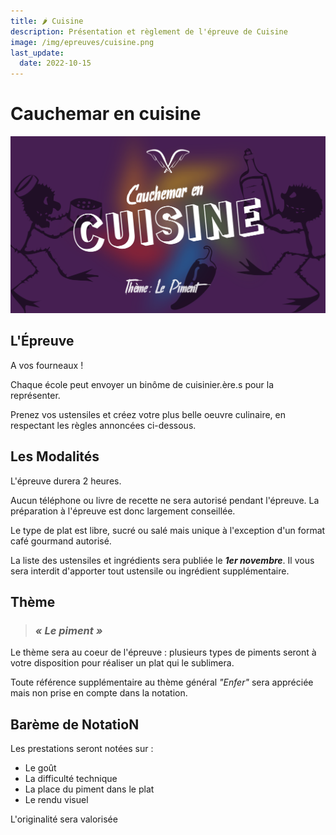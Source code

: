 ```yaml
---
title: 🌶️ Cuisine
description: Présentation et règlement de l'épreuve de Cuisine
image: /img/epreuves/cuisine.png
last_update:
  date: 2022-10-15
---
```


# Cauchemar en cuisine

![](/img/epreuves/cuisine.png)

## L'Épreuve

A vos fourneaux ! 

Chaque école peut envoyer un binôme de cuisinier.ère.s pour la représenter. 

Prenez vos ustensiles et créez votre plus belle oeuvre culinaire, en respectant les règles annoncées ci-dessous.

## Les Modalités

L'épreuve durera 2 heures. 

Aucun téléphone ou livre de recette ne sera autorisé pendant l'épreuve. La préparation à l'épreuve est donc largement conseillée.

Le type de plat est libre, sucré ou salé mais unique à l'exception d'un format café gourmand autorisé.

La liste des ustensiles et ingrédients sera publiée le ***1er novembre***. Il vous sera interdit d'apporter tout ustensile ou ingrédient supplémentaire. 


## Thème

> ### ***« Le piment »***

Le thème sera au coeur de l'épreuve : plusieurs types de piments seront à votre disposition pour réaliser un plat qui le sublimera.

Toute référence supplémentaire au thème général *"Enfer"* sera appréciée mais non prise en compte dans la notation.

## Barème de NotatioN

Les prestations seront notées sur :
* Le goût
* La difficulté technique
* La place du piment dans le plat
* Le rendu visuel

L'originalité sera valorisée